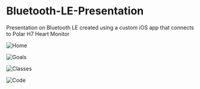 Bluetooth-LE-Presentation
=========================

Presentation on Bluetooth LE created using a custom iOS app that connects to Polar H7 Heart Monitor

![Home](https://raw.github.com/jharwig/Bluetooth-LE-Presentation/gh-pages/home.png)

![Goals](https://raw.github.com/jharwig/Bluetooth-LE-Presentation/gh-pages/goals.png)

![Classes](https://raw.github.com/jharwig/Bluetooth-LE-Presentation/gh-pages/classes.png)

![Code](https://raw.github.com/jharwig/Bluetooth-LE-Presentation/gh-pages/code.png)


